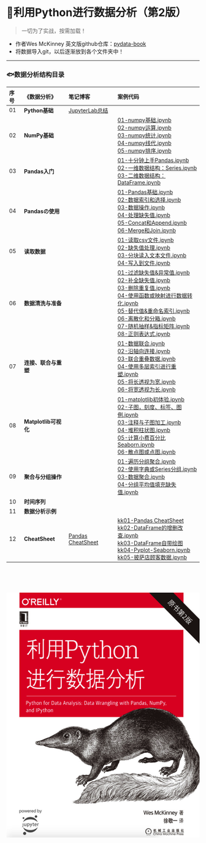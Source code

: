 # 🦔利用Python进行数据分析（第2版）
> 一切为了实战，按需加载！
- 作者Wes McKinney 英文版github仓库：[pydata-book](https://github.com/wesm/pydata-book)
- 将数据导入git，以后逐渐放到各个文件夹中！

---

### 🐟数据分析结构目录

序号 |《数据分析》| 笔记博客 | 案例代码 
:--|:--|:--|:--
01|**Python基础** | [JupyterLab总结](https://www.jianshu.com/p/5d5d0ef8f949) |
02|**NumPy基础** |  |[01-numpy基础.ipynb](https://nbviewer.jupyter.org/github/appke/pydata-notebook/blob/master/ch02-NumPy基础/01-numpy基础.ipynb)<br>[02-numpy运算.ipynb](https://nbviewer.jupyter.org/github/appke/pydata-notebook/blob/master/ch02-NumPy基础/02-numpy运算.ipynb)<br>[03-numpy统计.ipynb](https://nbviewer.jupyter.org/github/appke/pydata-notebook/blob/master/ch02-NumPy基础/03-numpy统计.ipynb)<br/>[04-numpy线代.ipynb](https://nbviewer.jupyter.org/github/appke/pydata-notebook/blob/master/ch02-NumPy基础/04-numpy线代.ipynb)<br/>[05-numpy排序.ipynb](https://nbviewer.jupyter.org/github/appke/pydata-notebook/blob/master/ch02-NumPy基础/05-numpy排序.ipynb)<br/>
03|**Pandas入门** |  | [01-十分钟上手Pandas.ipynb](https://nbviewer.jupyter.org/github/appke/pydata-notebook/blob/master/ch03-Pandas入门/01-十分钟上手Pandas.ipynb)<br>[02-一维数据结构：Series.ipynb](https://nbviewer.jupyter.org/github/appke/pydata-notebook/blob/master/ch03-Pandas入门/02-一维数据结构：Series.ipynb)<br/>[03-二维数据结构：DataFrame.ipynb](https://nbviewer.jupyter.org/github/appke/pydata-notebook/blob/master/ch03-Pandas入门/03-二维数据结构：DataFrame.ipynb)<br/> 
04|**Pandasの使用** | |[01-Pandas基础.ipynb](https://nbviewer.jupyter.org/github/appke/pydata-notebook/blob/master/ch04-Pandasの使用/01-Pandas基础.ipynb)<br>[02-数据索引和选择.ipynb](https://nbviewer.jupyter.org/github/appke/pydata-notebook/blob/master/ch04-Pandasの使用/02-数据索引和选择.ipynb)<br/>[03-数据操作.ipynb](https://nbviewer.jupyter.org/github/appke/pydata-notebook/blob/master/ch04-Pandasの使用/03-数据操作.ipynb)<br/>[04-处理缺失值.ipynb](https://nbviewer.jupyter.org/github/appke/pydata-notebook/blob/master/ch04-Pandasの使用/04-处理缺失值.ipynb)<br/>[05-Concat和Append.ipynb](https://nbviewer.jupyter.org/github/appke/pydata-notebook/blob/master/ch04-Pandasの使用/05-Concat和Append.ipynb)<br/>[06-Merge和Join.ipynb](https://nbviewer.jupyter.org/github/appke/pydata-notebook/blob/master/ch04-Pandasの使用/06-Merge和Join.ipynb)<br/>
05|**读取数据** | |[01-读取csv文件.ipynb](https://nbviewer.jupyter.org/github/appke/pydata-notebook/blob/master/ch05-读取数据/01-读取csv文件.ipynb)<br/>[02-缺失值处理.ipynb](https://nbviewer.jupyter.org/github/appke/pydata-notebook/blob/master/ch05-读取数据/02-缺失值处理.ipynb)<br/>[03-分块读入文本文件.ipynb](https://nbviewer.jupyter.org/github/appke/pydata-notebook/blob/master/ch05-读取数据/03-分块读入文本文件.ipynb)<br/>[04-写入到文件.ipynb](https://nbviewer.jupyter.org/github/appke/pydata-notebook/blob/master/ch05-读取数据/04-写入到文件.ipynb)<br/>
06|**数据清洗与准备** | |[01-过滤缺失值&异常值.ipynb](https://nbviewer.jupyter.org/github/appke/pydata-notebook/blob/master/ch06-数据清洗与准备/01-过滤缺失值&异常值.ipynb)<br>[02-补全缺失值.ipynb](https://nbviewer.jupyter.org/github/appke/pydata-notebook/blob/master/ch06-数据清洗与准备/02-补全缺失值.ipynb)<br/>[03-删除重复值.ipynb](https://nbviewer.jupyter.org/github/appke/pydata-notebook/blob/master/ch06-数据清洗与准备/03-删除重复值.ipynb)<br/>[04-使用函数或映射进行数据转化.ipynb](https://nbviewer.jupyter.org/github/appke/pydata-notebook/blob/master/ch06-数据清洗与准备/04-使用函数或映射进行数据转化.ipynb)<br/>[05-替代值&重命名索引.ipynb](https://nbviewer.jupyter.org/github/appke/pydata-notebook/blob/master/ch06-数据清洗与准备/05-替代值&重命名索引.ipynb)<br/>[06-离散化和分箱.ipynb](https://nbviewer.jupyter.org/github/appke/pydata-notebook/blob/master/ch06-数据清洗与准备/06-离散化和分箱.ipynb)<br/>[07-随机抽样&指标矩阵.ipynb](https://nbviewer.jupyter.org/github/appke/pydata-notebook/blob/master/ch06-数据清洗与准备/07-随机抽样&指标矩阵.ipynb)<br/>[08-正则表达式.ipynb](https://nbviewer.jupyter.org/github/appke/pydata-notebook/blob/master/ch06-数据清洗与准备/08-正则表达式.ipynb)<br/>
07| **连接、联合与重塑** | |[01-数据联合.ipynb](https://nbviewer.jupyter.org/github/appke/pydata-notebook/blob/master/ch07-连接联合与重塑/01-数据联合.ipynb)<br/>[02-沿轴向连接.ipynb](https://nbviewer.jupyter.org/github/appke/pydata-notebook/blob/master/ch07-连接联合与重塑/02-沿轴向连接.ipynb)<br/>[03-联合重叠数据.ipynb](https://nbviewer.jupyter.org/github/appke/pydata-notebook/blob/master/ch07-连接联合与重塑/03-联合重叠数据.ipynb)<br/>[04-使用多层索引进行重塑.ipynb](https://nbviewer.jupyter.org/github/appke/pydata-notebook/blob/master/ch07-连接联合与重塑/04-使用多层索引进行重塑.ipynb)<br/>[05-将长透视为宽.ipynb](https://nbviewer.jupyter.org/github/appke/pydata-notebook/blob/master/ch07-连接联合与重塑/05-将长透视为宽.ipynb)<br/>[06-将宽透视为长.ipynb](https://nbviewer.jupyter.org/github/appke/pydata-notebook/blob/master/ch07-连接联合与重塑/06-将宽透视为长.ipynb)<br/>
08|**Matplotlib可视化** | |[01-matplotlib初体验.ipynb](https://nbviewer.jupyter.org/github/appke/pydata-notebook/blob/master/ch08-Matplotlib可视化/01-matplotlib初体验.ipynb)<br/>[02-子图，刻度、标签、图例.ipynb](https://nbviewer.jupyter.org/github/appke/pydata-notebook/blob/master/ch08-Matplotlib可视化/02-子图，刻度、标签、图例.ipynb)<br/>[03-注释与子图加工.ipynb](https://nbviewer.jupyter.org/github/appke/pydata-notebook/blob/master/ch08-Matplotlib可视化/03-注释与子图加工.ipynb)<br/>[04-堆积柱状图.ipynb](https://nbviewer.jupyter.org/github/appke/pydata-notebook/blob/master/ch08-Matplotlib可视化/04-堆积柱状图.ipynb)<br/>[05-计算小费百分比Seaborn.ipynb](https://nbviewer.jupyter.org/github/appke/pydata-notebook/blob/master/ch08-Matplotlib可视化/05-计算小费百分比Seaborn.ipynb)<br/>[06-散点图或点图.ipynb](https://nbviewer.jupyter.org/github/appke/pydata-notebook/blob/master/ch08-Matplotlib可视化/06-散点图或点图.ipynb)
09|**聚合与分组操作** | |[01-遍历分组聚合.ipynb](https://nbviewer.jupyter.org/github/appke/pydata-notebook/blob/master/ch09-聚合与分组操作/01-遍历分组聚合.ipynb)<br/>[02-使用字典或Series分组.ipynb](https://nbviewer.jupyter.org/github/appke/pydata-notebook/blob/master/ch09-聚合与分组操作/02-使用字典或Series分组.ipynb)<br/>[03-数据聚合.ipynb](https://nbviewer.jupyter.org/github/appke/pydata-notebook/blob/master/ch09-聚合与分组操作/03-数据聚合.ipynb)<br/>[04-分组平均值填充缺失值.ipynb](https://nbviewer.jupyter.org/github/appke/pydata-notebook/blob/master/ch09-聚合与分组操作/04-分组平均值填充缺失值.ipynb)<br/>
10|**时间序列** | |
11|**数据分析示例** | |
12|**CheatSheet** | [Pandas CheatSheet](https://www.jianshu.com/p/ad3061ad78cc) |[kk01-Pandas CheatSheet](https://nbviewer.jupyter.org/github/appke/pydata-notebook/blob/master/chkk-CheatSheet/kk01-Pandas%20CheatSheet.ipynb)<br>[kk02-DataFrame的增删改查.ipynb](https://nbviewer.jupyter.org/github/appke/pydata-notebook/blob/master/chkk-CheatSheet/kk02-DataFrame的增删改查.ipynb)<br>[kk03-DataFrame自带绘图](https://nbviewer.jupyter.org/github/appke/pydata-notebook/blob/master/chkk-CheatSheet/kk03-DataFrame自带绘图)<br/>[kk04-Pyplot-Seaborn.ipynb](https://nbviewer.jupyter.org/github/appke/pydata-notebook/blob/master/chkk-CheatSheet/kk04-Pyplot-Seaborn.ipynb)<br/>[kk05-披萨店顾客数据.ipynb](https://nbviewer.jupyter.org/github/appke/pydata-notebook/blob/master/chkk-CheatSheet/kk05-披萨店顾客数据.ipynb)<br/>



<br><br><br>

<p align='left'>
<img src='ch02-NumPy基础/images/book_surface.png'>
</p>